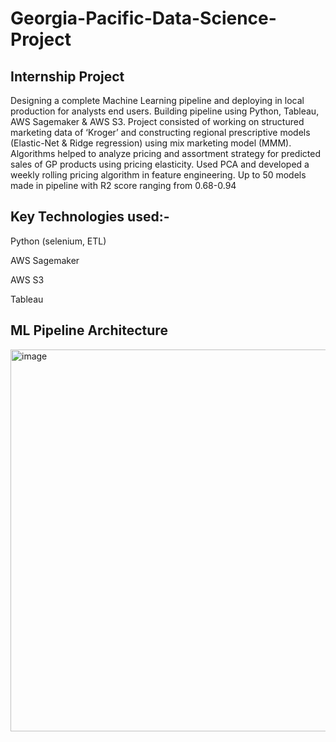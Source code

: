 # Georgia-Pacific-Data-Science-Project
## Internship Project

Designing a complete Machine Learning pipeline and deploying in local production for analysts end users. Building pipeline using Python, Tableau, AWS Sagemaker & AWS S3. Project consisted of working on structured marketing data of ‘Kroger’ and constructing regional prescriptive models (Elastic-Net & Ridge regression) using mix marketing model (MMM). Algorithms helped to analyze pricing and assortment strategy for predicted sales of GP products using pricing elasticity. Used PCA and developed a weekly rolling pricing algorithm in feature engineering. Up to 50 models made in pipeline with R2 score ranging from 0.68-0.94

## Key Technologies used:-

Python (selenium, ETL)

AWS Sagemaker

AWS S3

Tableau

## ML Pipeline Architecture

<img width="611" alt="image" src="https://user-images.githubusercontent.com/89546195/222983530-13f7393c-3c21-4598-a28b-e027fb727bed.png">

